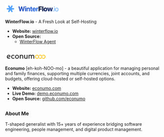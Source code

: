 [<img src="assets/winterflow.png" alt="WinterFlow logo" height="32"/>](https://winterflow.io)

**WinterFlow.io** - A Fresh Look at Self-Hosting

- **Website:** [winterflow.io](https://winterflow.io)
- **Open Source:**
  - [WinterFlow Agent](https://github.com/flowmitry/winterflow-agent)

## 
[<img src="assets/econumo.png" alt="Econumo logo" height="24"/>](https://econumo.com)

**Econumo** [eh-koh-NOO-mo] - a beautiful application for managing personal and family finances, supporting multiple currencies, joint accounts, and budgets, offering cloud-hosted or self-hosted options.

- **Website:** [econumo.com](https://econumo.com)
- **Live Demo:** [demo.econumo.com](https://demo.econumo.com)
- **Open Source:** [github.com/econumo](https://github.com/econumo)

##
### About Me

T-shaped generalist with 15+ years of experience bridging software engineering, people management, and digital product management.
